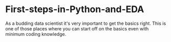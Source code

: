 # First-steps-in-Python-and-EDA
As a budding data scientist it's very important to get the basics right. This is one of those places where you can start off on the basics even with minimum coding knowledge.
